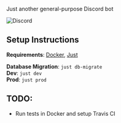 Just another general-purpose Discord bot

![Discord](https://img.shields.io/discord/267735321695748096?color=5e81ac&logo=Discord)

## Setup Instructions
**Requirements**: [Docker](https://www.docker.com/), [Just](https://github.com/casey/just)

**Database Migration**: `just db-migrate` \
**Dev**: `just dev` \
**Prod**: `just prod`

## TODO:
- Run tests in Docker and setup Travis CI
